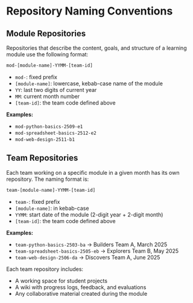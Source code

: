 # Repository Naming Conventions

## Module Repositories

Repositories that describe the content, goals, and structure of a learning module use the following format:

```txt
mod-[module-name]-YYMM-[team-id]
```

- `mod-`: fixed prefix
- `[module-name]`: lowercase, kebab-case name of the module
- `YY`: last two digits of current year
- `MM`: current month number
- `[team-id]`: the team code defined above

**Examples:**

- `mod-python-basics-2509-e1`
- `mod-spreadsheet-basics-2512-e2`
- `mod-web-design-2511-b1`

## Team Repositories

Each team working on a specific module in a given month has its own repository. The naming format is:

```txt
team-[module-name]-YYMM-[team-id]
```

- `team-`: fixed prefix
- `[module-name]`: in kebab-case
- `YYMM`: start date of the module (2-digit year + 2-digit month)
- `[team-id]`: the team code defined above

**Examples:**

- `team-python-basics-2503-ba` → Builders Team A, March 2025
- `team-spreadsheet-basics-2505-eb` → Explorers Team B, May 2025
- `team-web-design-2506-da` → Discovers Team A, June 2025

Each team repository includes:

- A working space for student projects
- A wiki with progress logs, feedback, and evaluations
- Any collaborative material created during the module
